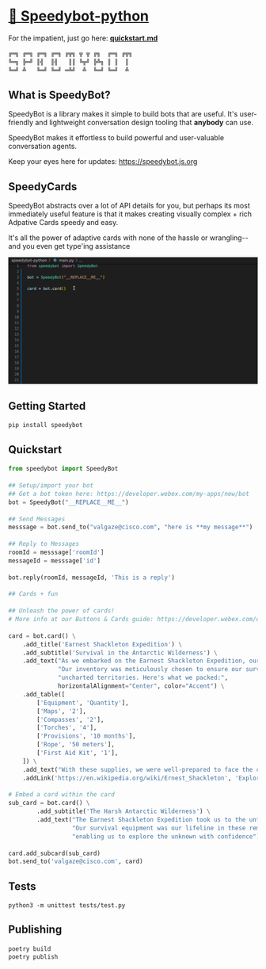 # [🐍 Speedybot-python](https://pypi.org/project/speedybot)

For the impatient, just go here: **[quickstart.md](./quickstart.md)**

```md
╔═╗ ╔═╗ ╔═╗ ╔═╗ ╔╦╗ ╦ ╦ ╔╗  ╔═╗ ╔╦╗ 
╚═╗ ╠═╝ ║╣  ║╣   ║║ ╚╦╝ ╠╩╗ ║ ║  ║  
╚═╝ ╩   ╚═╝ ╚═╝ ═╩╝  ╩  ╚═╝ ╚═╝  ╩
```

## What is SpeedyBot?

SpeedyBot is a library makes it simple to build bots that are useful. It's user-friendly and lightweight conversation design tooling that **anybody** can use.

SpeedyBot makes it effortless to build powerful and user-valuable conversation agents.

Keep your eyes here for updates: https://speedybot.js.org

## SpeedyCards

SpeedyBot abstracts over a lot of API details for you, but perhaps its most immediately useful feature is that it makes creating visually complex + rich Adpative Cards speedy and easy.

It's all the power of adaptive cards with none of the hassle or wrangling-- and you even get type'ing assistance

![speedycard](https://raw.githubusercontent.com/valgaze/speedybot-python/main/assets/speedycard.gif)

## Getting Started

```
pip install speedybot
```

## Quickstart

```python
from speedybot import SpeedyBot

## Setup/import your bot
## Get a bot token here: https://developer.webex.com/my-apps/new/bot
bot = SpeedyBot("__REPLACE__ME__")

## Send Messages
messsage = bot.send_to("valgaze@cisco.com", "here is **my message**")

## Reply to Messages
roomId = messsage['roomId']
messageId = messsage['id']

bot.reply(roomId, messageId, 'This is a reply')

## Cards + fun

## Unleash the power of cards!
# More info at our Buttons & Cards guide: https://developer.webex.com/docs/buttons-and-cards

card = bot.card() \
    .add_title('Earnest Shackleton Expedition') \
    .add_subtitle('Survival in the Antarctic Wilderness') \
    .add_text("As we embarked on the Earnest Shackleton Expedition, our success hinged on the equipment we carried. "
              "Our inventory was meticulously chosen to ensure our survival in the harsh Antarctic wilderness and guide us through "
              "uncharted territories. Here's what we packed:",
              horizontalAlignment="Center", color="Accent") \
    .add_table([
        ['Equipment', 'Quantity'],
        ['Maps', '2'],
        ['Compasses', '2'],
        ['Torches', '4'],
        ['Provisions', '10 months'],
        ['Rope', '50 meters'],
        ['First Aid Kit', '1'],
    ]) \
    .add_text("With these supplies, we were well-prepared to face the challenges that lay ahead") \
    .addLink('https://en.wikipedia.org/wiki/Ernest_Shackleton', 'Explore Earnest Shackleton Expedition') \

# Embed a card within the card
sub_card = bot.card() \
        .add_subtitle('The Harsh Antarctic Wilderness') \
        .add_text("The Earnest Shackleton Expedition took us to the unforgiving Antarctic wilderness, filled with extreme cold, isolation, and constant danger. "
                  "Our survival equipment was our lifeline in these remote landscapes, ensuring our safety and "
                  "enabling us to explore the unknown with confidence")

card.add_subcard(sub_card)
bot.send_to('valgaze@cisco.com', card)

```

## Tests

```
python3 -m unittest tests/test.py
```

## Publishing

```
poetry build
poetry publish
```
